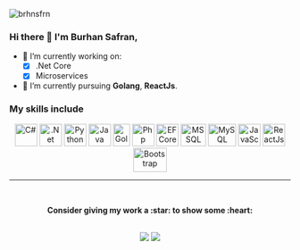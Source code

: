 <p align="left"> <img src="https://komarev.com/ghpvc/?username=brhnsfrn" alt="brhnsfrn" /> </p>

### Hi there 👋 I'm Burhan Safran,

- 🔭 I’m currently working on:
	- [x] .Net Core
	- [x] Microservices

- 🌱 I’m currently pursuing **Golang**, **ReactJs**.

### My skills include

<p align="center">
	<img title="C#" alt="C#" src="https://iconape.com/wp-content/files/sh/51404/svg/c--4.svg" width="40" height="40" />
  <img title=".NET Core" alt=".Net Core" src="https://upload.wikimedia.org/wikipedia/commons/thumb/e/ee/.NET_Core_Logo.svg/1200px-.NET_Core_Logo.svg.png" width="40" height="40" />
  <img title="Python" alt="Python" src="https://cdn.iconscout.com/icon/free/png-256/python-2-226051.png" width="40" height="40" />
	<img title="Java" alt="Java" src="https://cdn.iconscout.com/icon/free/png-256/java-60-1174953.png" width="40" height="40" />
	<img title="Golang" alt="Golang" src="https://seeklogo.com/images/G/go-logo-046185B647-seeklogo.com.png" width="30" height="40" />
	<img title="Php" alt="Php" src="https://cdn.iconscout.com/icon/free/png-256/php-2752101-2284918.png" width="40" height="40" />
  <img title="EF Core" alt="EF Core" src="https://www.gencayyildiz.com/blog/wp-content/uploads/2019/08/ef-core.png" width="40" height="40" />	
  <img title="MSSQL" alt="MSSQL" src="https://www.freeiconspng.com/thumbs/sql-server-icon-png/sql-server-icon-8.png" width="45" height="40" />
	<img title="MySQL" alt="MySQL" src="https://raw.githubusercontent.com/Thomas-George-T/Thomas-George-T/master/assets/mysql.svg" width="50" height="40" />
  <img title="JavaScript" alt="JavaScript" src="https://upload.wikimedia.org/wikipedia/commons/thumb/9/99/Unofficial_JavaScript_logo_2.svg/1024px-Unofficial_JavaScript_logo_2.svg.png" height="40" />
  <img title="ReactJs" alt="ReactJs" src="https://upload.wikimedia.org/wikipedia/commons/thumb/4/47/React.svg/1200px-React.svg.png" height="40" />
	<img title="Bootstrap" alt="Bootstrap" src="https://cdn.worldvectorlogo.com/logos/bootstrap-5-1.svg" width="60" height="43" />
</p>

<hr>
<br>
<p align="center">
	<strong>Consider giving my work a :star: to show some :heart:</strong>
</p>
<p align="center">
<br>
<a target="_blank" href="https://www.linkedin.com/in/burhan-safran/"><img src="https://img.shields.io/badge/-LinkedIn-0077B5?style=for-the-badge&logo=Linkedin&logoColor=white"></img></a>
<a target="_blank" href="mailto:brhnsfrn@gmail.com"><img src="https://img.shields.io/badge/-Gmail-D14836?style=for-the-badge&logo=Gmail&logoColor=white"></img></a>
<br>
</p>   
